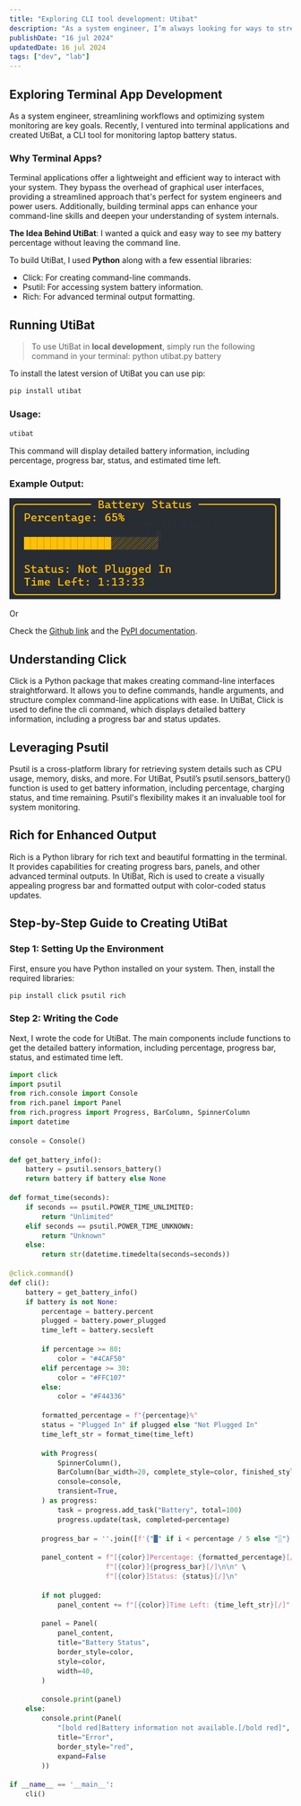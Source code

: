 ```yaml
---
title: "Exploring CLI tool development: Utibat"
description: "As a system engineer, I’m always looking for ways to streamline my workflow and make system monitoring more efficient. "
publishDate: "16 jul 2024"
updatedDate: 16 jul 2024
tags: ["dev", "lab"]
---
```


## Exploring Terminal App Development
As a system engineer, streamlining workflows and optimizing system monitoring are key goals. Recently, I ventured into terminal applications and created UtiBat, a CLI tool for monitoring laptop battery status.

### Why Terminal Apps?
Terminal applications offer a lightweight and efficient way to interact with your system. They bypass the overhead of graphical user interfaces, providing a streamlined approach that's perfect for system engineers and power users. Additionally, building terminal apps can enhance your command-line skills and deepen your understanding of system internals.

**The Idea Behind UtiBat**:
I wanted a quick and easy way to see my battery percentage without leaving the command line.

To build UtiBat, I used **Python** along with a few essential libraries:

- Click: For creating command-line commands.
- Psutil: For accessing system battery information.
- Rich: For advanced terminal output formatting.

## Running UtiBat

>To use UtiBat in **local development**, simply run the following command in your terminal: python utibat.py battery


To install the latest version of UtiBat you can use pip:
```bash title="Terminal"
pip install utibat
```
### Usage: 
```bash title="Terminal"
utibat
```
This command will display detailed battery information, including percentage, progress bar, status, and estimated time left.

### Example Output:
![Utibat Output](./utibat.png)

Or 

Check the [Github link](https://github.com/marinkres/utibat) and the [PyPI documentation](https://pypi.org/project/utibat/).

## Understanding Click
Click is a Python package that makes creating command-line interfaces straightforward. It allows you to define commands, handle arguments, and structure complex command-line applications with ease. In UtiBat, Click is used to define the cli command, which displays detailed battery information, including a progress bar and status updates.

## Leveraging Psutil
Psutil is a cross-platform library for retrieving system details such as CPU usage, memory, disks, and more. For UtiBat, Psutil’s psutil.sensors_battery() function is used to get battery information, including percentage, charging status, and time remaining. Psutil's flexibility makes it an invaluable tool for system monitoring.

## Rich for Enhanced Output
Rich is a Python library for rich text and beautiful formatting in the terminal. It provides capabilities for creating progress bars, panels, and other advanced terminal outputs. In UtiBat, Rich is used to create a visually appealing progress bar and formatted output with color-coded status updates.

## Step-by-Step Guide to Creating UtiBat
### Step 1: Setting Up the Environment
First, ensure you have Python installed on your system. Then, install the required libraries:

```bash title="Terminal"
pip install click psutil rich
```

### Step 2: Writing the Code
Next, I wrote the code for UtiBat. The main components include functions to get the detailed battery information, including percentage, progress bar, status, and estimated time left.

```python title="Python"
import click
import psutil
from rich.console import Console
from rich.panel import Panel
from rich.progress import Progress, BarColumn, SpinnerColumn
import datetime

console = Console()

def get_battery_info():
    battery = psutil.sensors_battery()
    return battery if battery else None

def format_time(seconds):
    if seconds == psutil.POWER_TIME_UNLIMITED:
        return "Unlimited"
    elif seconds == psutil.POWER_TIME_UNKNOWN:
        return "Unknown"
    else:
        return str(datetime.timedelta(seconds=seconds))

@click.command()
def cli():
    battery = get_battery_info()
    if battery is not None:
        percentage = battery.percent
        plugged = battery.power_plugged
        time_left = battery.secsleft

        if percentage >= 80:
            color = "#4CAF50"  
        elif percentage >= 30:
            color = "#FFC107"  
        else:
            color = "#F44336"  
        
        formatted_percentage = f"{percentage}%"
        status = "Plugged In" if plugged else "Not Plugged In"
        time_left_str = format_time(time_left)

        with Progress(
            SpinnerColumn(),
            BarColumn(bar_width=20, complete_style=color, finished_style=color),
            console=console,
            transient=True,
        ) as progress:
            task = progress.add_task("Battery", total=100)
            progress.update(task, completed=percentage)
        
        progress_bar = ''.join([f'{"█" if i < percentage / 5 else "░"}' for i in range(20)])

        panel_content = f"[{color}]Percentage: {formatted_percentage}[/]\n\n" \
                        f"[{color}]{progress_bar}[/]\n\n" \
                        f"[{color}]Status: {status}[/]\n"

        if not plugged:
            panel_content += f"[{color}]Time Left: {time_left_str}[/]"

        panel = Panel(
            panel_content,
            title="Battery Status",
            border_style=color,
            style=color,
            width=40,  
        )
        
        console.print(panel)
    else:
        console.print(Panel(
            "[bold red]Battery information not available.[/bold red]",
            title="Error",
            border_style="red",
            expand=False
        ))

if __name__ == '__main__':
    cli()


```



